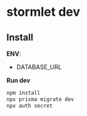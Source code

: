 # stormlet dev


## Install

**ENV**:
- DATABASE_URL

**Run dev**

```bash
npm install
npx prisma migrate dev
npx auth secret
```